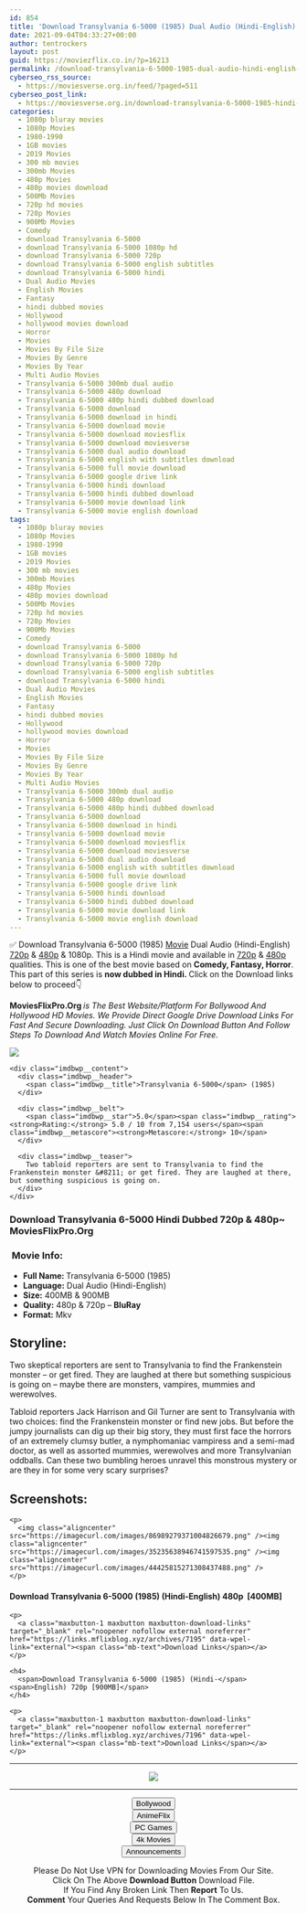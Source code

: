 ```yaml
---
id: 854
title: 'Download Transylvania 6-5000 (1985) Dual Audio (Hindi-English) 480p [400MB] || 720p [900MB]'
date: 2021-09-04T04:33:27+00:00
author: tentrockers
layout: post
guid: https://moviezflix.co.in/?p=16213
permalink: /download-transylvania-6-5000-1985-dual-audio-hindi-english-480p-400mb-720p-900mb/
cyberseo_rss_source:
  - https://moviesverse.org.in/feed/?paged=511
cyberseo_post_link:
  - https://moviesverse.org.in/download-transylvania-6-5000-1985-hindi-480p-720p/
categories:
  - 1080p bluray movies
  - 1080p Movies
  - 1980-1990
  - 1GB movies
  - 2019 Movies
  - 300 mb movies
  - 300mb Movies
  - 480p Movies
  - 480p movies download
  - 500Mb Movies
  - 720p hd movies
  - 720p Movies
  - 900Mb Movies
  - Comedy
  - download Transylvania 6-5000
  - download Transylvania 6-5000 1080p hd
  - download Transylvania 6-5000 720p
  - download Transylvania 6-5000 english subtitles
  - download Transylvania 6-5000 hindi
  - Dual Audio Movies
  - English Movies
  - Fantasy
  - hindi dubbed movies
  - Hollywood
  - hollywood movies download
  - Horror
  - Movies
  - Movies By File Size
  - Movies By Genre
  - Movies By Year
  - Multi Audio Movies
  - Transylvania 6-5000 300mb dual audio
  - Transylvania 6-5000 480p download
  - Transylvania 6-5000 480p hindi dubbed download
  - Transylvania 6-5000 download
  - Transylvania 6-5000 download in hindi
  - Transylvania 6-5000 download movie
  - Transylvania 6-5000 download moviesflix
  - Transylvania 6-5000 download moviesverse
  - Transylvania 6-5000 dual audio download
  - Transylvania 6-5000 english with subtitles download
  - Transylvania 6-5000 full movie download
  - Transylvania 6-5000 google drive link
  - Transylvania 6-5000 hindi download
  - Transylvania 6-5000 hindi dubbed download
  - Transylvania 6-5000 movie download link
  - Transylvania 6-5000 movie english download
tags:
  - 1080p bluray movies
  - 1080p Movies
  - 1980-1990
  - 1GB movies
  - 2019 Movies
  - 300 mb movies
  - 300mb Movies
  - 480p Movies
  - 480p movies download
  - 500Mb Movies
  - 720p hd movies
  - 720p Movies
  - 900Mb Movies
  - Comedy
  - download Transylvania 6-5000
  - download Transylvania 6-5000 1080p hd
  - download Transylvania 6-5000 720p
  - download Transylvania 6-5000 english subtitles
  - download Transylvania 6-5000 hindi
  - Dual Audio Movies
  - English Movies
  - Fantasy
  - hindi dubbed movies
  - Hollywood
  - hollywood movies download
  - Horror
  - Movies
  - Movies By File Size
  - Movies By Genre
  - Movies By Year
  - Multi Audio Movies
  - Transylvania 6-5000 300mb dual audio
  - Transylvania 6-5000 480p download
  - Transylvania 6-5000 480p hindi dubbed download
  - Transylvania 6-5000 download
  - Transylvania 6-5000 download in hindi
  - Transylvania 6-5000 download movie
  - Transylvania 6-5000 download moviesflix
  - Transylvania 6-5000 download moviesverse
  - Transylvania 6-5000 dual audio download
  - Transylvania 6-5000 english with subtitles download
  - Transylvania 6-5000 full movie download
  - Transylvania 6-5000 google drive link
  - Transylvania 6-5000 hindi download
  - Transylvania 6-5000 hindi dubbed download
  - Transylvania 6-5000 movie download link
  - Transylvania 6-5000 movie english download
---
```

<div class="thecontent clearfix">
  <p>
    ✅ Download Transylvania 6-5000 (1985) <a href="https://moviesverse.org.in/category/movies/" data-wpel-link="internal">Movie</a> Dual Audio (Hindi-English) <a href="https://moviesverse.org.in/720p-movies/" data-wpel-link="internal">720p</a>&nbsp;&&nbsp;<a href="https://moviesverse.org.in/480p-movies/" data-wpel-link="internal">480p</a> & 1080p. This is a Hindi movie and available in <a href="https://moviesverse.org.in/720p-movies/" data-wpel-link="internal">720p</a>&nbsp;&&nbsp;<a href="https://moviesverse.org.in/480p-movies/" data-wpel-link="internal">480p</a> qualities. This is one of the best movie based on <strong>Comedy, Fantasy, Horror</strong>. This part of this series is <strong>now dubbed in <span>Hindi.&nbsp;</span></strong><span>Click on the Download links below to proceed👇</span>
  </p>
  
  <p>
    <strong><span>MoviesFlixPro.Org&nbsp;</span></strong><em>is The Best Website/Platform For Bollywood And Hollywood HD Movies. We Provide Direct Google Drive Download Links For Fast And Secure Downloading. Just Click On Download Button And Follow Steps To&nbsp;Download And Watch Movies Online For Free.</em>
  </p>
  
  <div class="imdbwp imdbwp--movie dark">
    <div class="imdbwp__thumb">
      <a class="imdbwp__link" target="_blank" title="Transylvania 6-5000" href="https://www.imdb.com/title/tt0090196/" rel="nofollow external noopener noreferrer" data-wpel-link="external"><img class="imdbwp__img" src="https://m.media-amazon.com/images/M/MV5BMjlhODIwYTAtNzFhNi00Yzg5LWE3NmYtY2I3MjY4NWNmMjhlXkEyXkFqcGdeQXVyMTQxNzMzNDI@._V1_SX300.jpg" /></a>
    </div>
    
    <div class="imdbwp__content">
      <div class="imdbwp__header">
        <span class="imdbwp__title">Transylvania 6-5000</span> (1985)
      </div>
      
      <div class="imdbwp__belt">
        <span class="imdbwp__star">5.0</span><span class="imdbwp__rating"><strong>Rating:</strong> 5.0 / 10 from 7,154 users</span><span class="imdbwp__metascore"><strong>Metascore:</strong> 10</span>
      </div>
      
      <div class="imdbwp__teaser">
        Two tabloid reporters are sent to Transylvania to find the Frankenstein monster &#8211; or get fired. They are laughed at there, but something suspicious is going on.
      </div>
    </div>
  </div>
  
  <h3>
    <span>Download Transylvania 6-5000 Hindi Dubbed 720p & 480p~ MoviesFlixPro.Org</span>
  </h3>
  
  <h3>
    <span>&nbsp;Movie Info:&nbsp;</span>
  </h3>
  
  <ul>
    <li>
      <strong>Full Name: </strong>Transylvania 6-5000 (1985)
    </li>
    <li>
      <strong>Language:</strong> Dual Audio (Hindi-English)
    </li>
    <li>
      <strong>Size:</strong> 400MB & 900MB
    </li>
    <li>
      <strong>Quality:</strong> 480p & 720p – <span><strong>BluRay</strong></span>
    </li>
    <li>
      <strong>Format:</strong>&nbsp;Mkv
    </li>
  </ul>
  
  <h2>
    <span>Storyline:</span>
  </h2>
  
  <p>
    Two skeptical reporters are sent to Transylvania to find the Frankenstein monster – or get fired. They are laughed at there but something suspicious is going on – maybe there are monsters, vampires, mummies and werewolves.
  </p>
  
  <div>
    Tabloid reporters Jack Harrison and Gil Turner are sent to Transylvania with two choices: find the Frankenstein monster or find new jobs. But before the jumpy journalists can dig up their big story, they must first face the horrors of an extremely clumsy butler, a nymphomaniac vampiress and a semi-mad doctor, as well as assorted mummies, werewolves and more Transylvanian oddballs. Can these two bumbling heroes unravel this monstrous mystery or are they in for some very scary surprises?
  </div>
  
  <div class="summary_text">
    <h2>
      <span>Screenshots:</span>
    </h2>
    
    <p>
      <img class="aligncenter" src="https://imagecurl.com/images/86989279371004826679.png" /><img class="aligncenter" src="https://imagecurl.com/images/35235638946741597535.png" /><img class="aligncenter" src="https://imagecurl.com/images/44425815271308437488.png" />
    </p>
  </div>
  
  <div class="inline canwrap">
    <h4>
      <span>Download Transylvania 6-5000 (1985) (Hindi-English) </span><span>480p&nbsp; [400MB]</span>
    </h4>
    
    <p>
      <a class="maxbutton-1 maxbutton maxbutton-download-links" target="_blank" rel="noopener nofollow external noreferrer" href="https://links.mflixblog.xyz/archives/7195" data-wpel-link="external"><span class="mb-text">Download Links</span></a>
    </p>
    
    <h4>
      <span>Download Transylvania 6-5000 (1985) (Hindi-</span><span>English) 720p [900MB]</span>
    </h4>
    
    <p>
      <a class="maxbutton-1 maxbutton maxbutton-download-links" target="_blank" rel="noopener nofollow external noreferrer" href="https://links.mflixblog.xyz/archives/7196" data-wpel-link="external"><span class="mb-text">Download Links</span></a>
    </p>
  </div>
</div>

<center>
  </p> 
  
  <hr />
  
  <p>
    <a href="http://gdrivepro.xyz/join.php" data-wpel-link="external" target="_blank" rel="nofollow external noopener noreferrer"><img src="https://i.imgur.com/FhMdWdW.png" /></a>
  </p>
  
  <hr />
  
  <p>
    <a href="https://dogemovies.xyz" target="_blank" data-wpel-link="external" rel="nofollow external noopener noreferrer"><button class="button button5">Bollywood</button></a><br /> <a href="https://animeflix.in" target="_blank" data-wpel-link="external" rel="nofollow external noopener noreferrer"><button class="button button5">AnimeFlix</button></a><br /> <a href="https://gamesflix.net/" target="_blank" data-wpel-link="external" rel="nofollow external noopener noreferrer"><button class="button button5">PC Games</button></a><br /> <a href="https://uhdmovies.in" target="_blank" data-wpel-link="external" rel="nofollow external noopener noreferrer"><button class="button button5">4k Movies</button></a><br /> <a href="https://moviesverse.org.in/announcements/" target="_blank" data-wpel-link="internal" rel="noopener"><button class="button button5">Announcements</button></a>
  </p>
  
  <div class="alert alert-danger">
    Please Do Not Use VPN for Downloading Movies From Our Site.
  </div>
  
  <div class="alert alert-success">
    Click On The Above <strong>Download Button</strong> Download File.
  </div>
  
  <div class="alert alert-warning">
    If You Find Any Broken Link Then <strong>Report</strong> To Us.
  </div>
  
  <div class="alert alert-info">
    <strong>Comment</strong> Your Queries And Requests Below In The Comment Box.
  </div>
  
  <p>
    </center>
  </p>